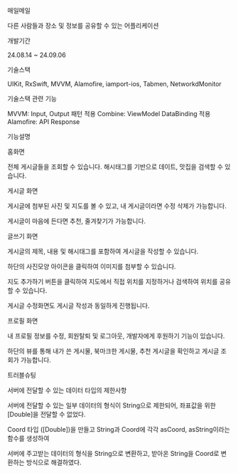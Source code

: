 매일메일

다른 사람들과 장소 및 정보를 공유할 수 있는 어플리케이션

개발기간

24.08.14 ~ 24.09.06

기술스택

UIKit, RxSwift, MVVM, Alamofire, iamport-ios, Tabmen, NetworkdMonitor

기술스택 관련 기능

MVVM: Input, Output 패턴 적용
Combine: ViewModel DataBinding 적용
Alamofire: API Response


기능설명

홈화면

전체 게시글들을 조회할 수 있습니다. 해시태그를 기반으로 데이트, 맛집을 검색할 수 있습니다.

게시글 화면

게시글에 첨부된 사진 및 지도를 볼 수 있고, 내 게시글이라면 수정 삭제가 가능합니다.

게시글이 마음에 든다면 추천, 줄겨찾기가 가능합니다.

글쓰기 화면

게시글의 제목, 내용 및 해시태그를 포함하여 게시글을 작성할 수 있습니다.

하단의 사진모양 아이콘을 클릭하여 이미지를 첨부할 수 있습니다.

지도 추가하기 버튼을 클릭하여 지도에서 직접 위치를 지정하거나 검색하여 위치를 공유할 수 있습니다.

게시글 수정화면도 게시글 작성과 동일하게 진행됩니다.

프로필 화면

내 프로필 정보를 수정, 회원탈퇴 및 로그아웃, 개발자에게 후원하기 기능이 있습니다.

하단의 뷰를 통해 내가 쓴 게시물, 북마크한 게시물, 추천 게시글을 확인하고 게시글 조회가 가능합니다.

트러블슈팅

서버에 전달할 수 있는 데이터 타입의 제한사항

서버에 전달할 수 있는 일부 데이터의 형식이 String으로 제한되어, 좌표값을 위한 [Double]을 전달할 수 없었다.

Coord 타입 ([Double])을 만들고 String과 Coord에 각각 asCoord, asString이라는 함수를 생성하여 

서버에 주고받는 데이터의 형식을 String으로 변환하고, 받아온 String을 Coord로 변환하는 방식으로 해결하였다.


